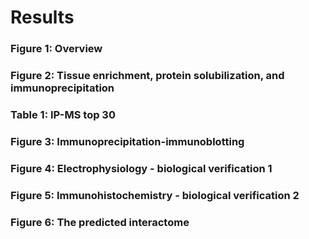 # Results

### Figure 1: Overview

### Figure 2: Tissue enrichment, protein solubilization, and immunoprecipitation

### Table 1: IP-MS top 30

### Figure 3: Immunoprecipitation-immunoblotting

### Figure 4: Electrophysiology - biological verification 1 

### Figure 5: Immunohistochemistry - biological verification 2 

### Figure 6: The predicted interactome 
